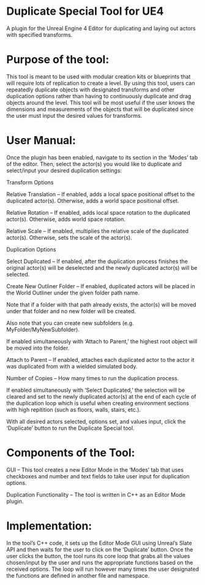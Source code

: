 # Duplicate Special Tool for UE4
A plugin for the Unreal Engine 4 Editor for duplicating and laying out actors with specified transforms.


# Purpose of the tool: 

This tool is meant to be used with modular creation kits or blueprints that will require lots of replication to create a level. By using this tool, users can repeatedly duplicate objects with designated transforms and other duplication options rather than having to continuously duplicate and drag objects around the level. This tool will be most useful if the user knows the dimensions and measurements of the objects that will be duplicated since the user must input the desired values for transforms. 

# User Manual: 

Once the plugin has been enabled, navigate to its section in the ‘Modes’ tab of the editor. Then, select the actor(s) you would like to duplicate and select/input your desired duplication settings: 

Transform Options 

   Relative Translation – If enabled, adds a local space positional offset to the duplicated actor(s). Otherwise, adds a world space positional offset. 

   Relative Rotation – If enabled, adds local space rotation to the duplicated actor(s). Otherwise, adds world space rotation. 

   Relative Scale – If enabled, multiplies the relative scale of the duplicated actor(s). Otherwise, sets the scale of the actor(s). 

Duplication Options 

   Select Duplicated – If enabled, after the duplication process finishes the original actor(s) will be deselected and the newly duplicated actor(s) will be selected. 

   Create New Outliner Folder – If enabled, duplicated actors will be placed in the World Outliner under the given folder path name. 

   Note that if a folder with that path already exists, the actor(s) will be moved under that folder and no new folder will be created. 

   Also note that you can create new subfolders (e.g. MyFolder/MyNewSubfolder). 

   If enabled simultaneously with ‘Attach to Parent,’ the highest root object will be moved into the folder. 

   Attach to Parent – If enabled, attaches each duplicated actor to the actor it was duplicated from with a wielded simulated body. 

   Number of Copies – How many times to run the duplication process. 

   If enabled simultaneously with ‘Select Duplicated,’ the selection will be cleared and set to the newly duplicated actor(s) at the end of each cycle of the duplication loop which is useful when creating environment sections with high repitition (such as floors, walls, stairs, etc.). 

With all desired actors selected, options set, and values input, click the ‘Duplicate’ button to run the Duplicate Special tool. 

# Components of the Tool: 

GUI – This tool creates a new Editor Mode in the ‘Modes’ tab that uses checkboxes and number and text fields to take user input for duplication options. 

Duplication Functionality – The tool is written in C++ as an Editor Mode plugin. 

# Implementation: 

In the tool’s C++ code, it sets up the Editor Mode GUI using Unreal’s Slate API and then waits for the user to click on the ‘Duplicate’ button. Once the user clicks the button, the tool runs its core loop that grabs all the values chosen/input by the user and runs the appropriate functions based on the received options. The loop will run however many times the user designated the functions are defined in another file and namespace. 
